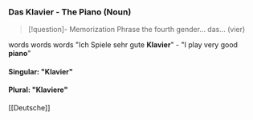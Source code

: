 ### Das Klavier - The Piano   (Noun)

> [!question]- Memorization Phrase
> the fourth gender... das... (vier)

words words words
"Ich Spiele sehr gute **Klavier**" - "I play very good **piano**"

#### Singular: "Klavier"
#### Plural: "Klaviere"



[[Deutsche]]